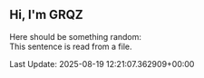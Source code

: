 ## Hi, I'm GRQZ
Here should be something random:  
This sentence is read from a file.


Last Update: 2025-08-19 12:21:07.362909+00:00
